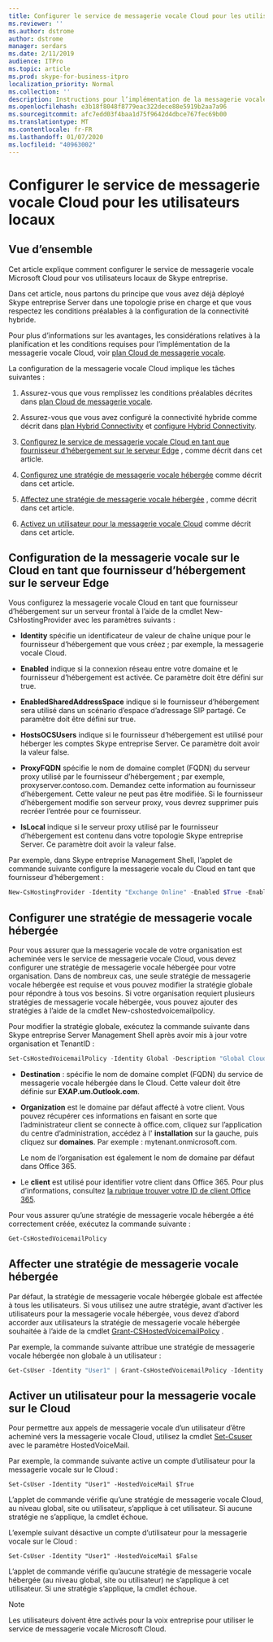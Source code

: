 ```yaml
---
title: Configurer le service de messagerie vocale Cloud pour les utilisateurs locaux
ms.reviewer: ''
ms.author: dstrome
author: dstrome
manager: serdars
ms.date: 2/11/2019
audience: ITPro
ms.topic: article
ms.prod: skype-for-business-itpro
localization_priority: Normal
ms.collection: ''
description: Instructions pour l’implémentation de la messagerie vocale en nuage pour les utilisateurs hébergés sur Skype entreprise Server.
ms.openlocfilehash: e3b18f8048f8779eac322dece88e5919b2aa7a96
ms.sourcegitcommit: afc7edd03f4baa1d75f9642d4dbce767fec69b00
ms.translationtype: MT
ms.contentlocale: fr-FR
ms.lasthandoff: 01/07/2020
ms.locfileid: "40963002"
---
```

# <a name="configure-cloud-voicemail-service-for-on-premises-users"></a>Configurer le service de messagerie vocale Cloud pour les utilisateurs locaux

## <a name="overview"></a>Vue d’ensemble 
Cet article explique comment configurer le service de messagerie vocale Microsoft Cloud pour vos utilisateurs locaux de Skype entreprise.  

Dans cet article, nous partons du principe que vous avez déjà déployé Skype entreprise Server dans une topologie prise en charge et que vous respectez les conditions préalables à la configuration de la connectivité hybride.

Pour plus d’informations sur les avantages, les considérations relatives à la planification et les conditions requises pour l’implémentation de la messagerie vocale Cloud, voir [plan Cloud de messagerie vocale](plan-cloud-voicemail.md).




La configuration de la messagerie vocale Cloud implique les tâches suivantes :

1.  Assurez-vous que vous remplissez les conditions préalables décrites dans [plan Cloud de messagerie vocale](plan-cloud-voicemail.md).

2.  Assurez-vous que vous avez configuré la connectivité hybride comme décrit dans [plan Hybrid Connectivity](plan-hybrid-connectivity.md) et [configure Hybrid Connectivity](configure-hybrid-connectivity.md). 

3.  [Configurez le service de messagerie vocale Cloud en tant que fournisseur d’hébergement sur le serveur Edge](#configure-cloud-voicemail-as-the-hosting-provider-on-the-edge-server) , comme décrit dans cet article.

4.  [Configurez une stratégie de messagerie vocale hébergée](#configure-a-hosted-voicemail-policy) comme décrit dans cet article.

5.  [Affectez une stratégie de messagerie vocale hébergée](#assign-a-hosted-voicemail-policy) , comme décrit dans cet article.

6.  [Activez un utilisateur pour la messagerie vocale Cloud](#enable-a-user-for-cloud-voicemail) comme décrit dans cet article.


## <a name="configure-cloud-voicemail-as-the-hosting-provider-on-the-edge-server"></a>Configuration de la messagerie vocale sur le Cloud en tant que fournisseur d’hébergement sur le serveur Edge 

Vous configurez la messagerie vocale Cloud en tant que fournisseur d’hébergement sur un serveur frontal à l’aide de la cmdlet New-CsHostingProvider avec les paramètres suivants :

- **Identity** spécifie un identificateur de valeur de chaîne unique pour le fournisseur d’hébergement que vous créez ; par exemple, la messagerie vocale Cloud. 

- **Enabled** indique si la connexion réseau entre votre domaine et le fournisseur d’hébergement est activée. Ce paramètre doit être défini sur true.

- **EnabledSharedAddressSpace** indique si le fournisseur d’hébergement sera utilisé dans un scénario d’espace d’adressage SIP partagé. Ce paramètre doit être défini sur true.

- **HostsOCSUsers** indique si le fournisseur d’hébergement est utilisé pour héberger les comptes Skype entreprise Server. Ce paramètre doit avoir la valeur false.

- **ProxyFQDN** spécifie le nom de domaine complet (FQDN) du serveur proxy utilisé par le fournisseur d’hébergement ; par exemple, proxyserver.contoso.com. Demandez cette information au fournisseur d’hébergement. Cette valeur ne peut pas être modifiée. Si le fournisseur d’hébergement modifie son serveur proxy, vous devrez supprimer puis recréer l’entrée pour ce fournisseur.

- **IsLocal** indique si le serveur proxy utilisé par le fournisseur d’hébergement est contenu dans votre topologie Skype entreprise Server. Ce paramètre doit avoir la valeur false.

Par exemple, dans Skype entreprise Management Shell, l’applet de commande suivante configure la messagerie vocale du Cloud en tant que fournisseur d’hébergement :


```PowerShell
New-CsHostingProvider -Identity "Exchange Online" -Enabled $True -EnabledSharedAddressSpace $True -HostsOCSUsers $False -ProxyFqdn "exap.um.outlook.com" -IsLocal $False -VerificationLevel UseSourceVerification
```

## <a name="configure-a-hosted-voicemail-policy"></a>Configurer une stratégie de messagerie vocale hébergée

Pour vous assurer que la messagerie vocale de votre organisation est acheminée vers le service de messagerie vocale Cloud, vous devez configurer une stratégie de messagerie vocale hébergée pour votre organisation. Dans de nombreux cas, une seule stratégie de messagerie vocale hébergée est requise et vous pouvez modifier la stratégie globale pour répondre à tous vos besoins. Si votre organisation requiert plusieurs stratégies de messagerie vocale hébergée, vous pouvez ajouter des stratégies à l’aide de la cmdlet New-cshostedvoicemailpolicy.

Pour modifier la stratégie globale, exécutez la commande suivante dans Skype entreprise Server Management Shell après avoir mis à jour votre organisation et TenantID :

```PowerShell
Set-CsHostedVoicemailPolicy -Identity Global -Description "Global Cloud Voicemail Policy" -Destination exap.um.outlook.com -Organization YourDefaultDomain.onmicrosoft.com -Tenant “11111111-1111-1111-1111-111111111111”
```

- **Destination** : spécifie le nom de domaine complet (FQDN) du service de messagerie vocale hébergée dans le Cloud. Cette valeur doit être définie sur **EXAP.um.Outlook.com**.

- **Organization** est le domaine par défaut affecté à votre client. Vous pouvez récupérer ces informations en faisant en sorte que l’administrateur client se connecte à office.com, cliquez sur l’application du centre d’administration, accédez à l' **installation** sur la gauche, puis cliquez sur **domaines**. Par exemple : mytenant.onmicrosoft.com.

    Le nom de l’organisation est également le nom de domaine par défaut dans Office 365.

- Le **client** est utilisé pour identifier votre client dans Office 365. Pour plus d’informations, consultez [la rubrique trouver votre ID de client Office 365](https://support.office.com/en-us/article/find-your-office-365-tenant-id-6891b561-a52d-4ade-9f39-b492285e2c9b).

Pour vous assurer qu’une stratégie de messagerie vocale hébergée a été correctement créée, exécutez la commande suivante :

```PowerShell
Get-CsHostedVoicemailPolicy
```

## <a name="assign-a-hosted-voicemail-policy"></a>Affecter une stratégie de messagerie vocale hébergée

Par défaut, la stratégie de messagerie vocale hébergée globale est affectée à tous les utilisateurs. Si vous utilisez une autre stratégie, avant d’activer les utilisateurs pour la messagerie vocale hébergée, vous devez d’abord accorder aux utilisateurs la stratégie de messagerie vocale hébergée souhaitée à l’aide de la cmdlet [Grant-CSHostedVoicemailPolicy](https://docs.microsoft.com/powershell/module/skype/grant-cshostedvoicemailpolicy?view=skype-ps) .

Par exemple, la commande suivante attribue une stratégie de messagerie vocale hébergée non globale à un utilisateur :


```PowerShell
Get-CsUser -Identity "User1" | Grant-CsHostedVoicemailPolicy -Identity "Tag:CloudVoiceMailUsers" 
```

## <a name="enable-a-user-for-cloud-voicemail"></a>Activer un utilisateur pour la messagerie vocale sur le Cloud

Pour permettre aux appels de messagerie vocale d’un utilisateur d’être acheminé vers la messagerie vocale Cloud, utilisez la cmdlet [Set-Csuser](https://docs.microsoft.com/powershell/module/skype/set-csuser?view=skype-ps) avec le paramètre HostedVoiceMail. 

Par exemple, la commande suivante active un compte d’utilisateur pour la messagerie vocale sur le Cloud : 

```Set-CsUser -Identity "User1" -HostedVoiceMail $True```

L’applet de commande vérifie qu’une stratégie de messagerie vocale Cloud, au niveau global, site ou utilisateur, s’applique à cet utilisateur. Si aucune stratégie ne s’applique, la cmdlet échoue.  

L’exemple suivant désactive un compte d’utilisateur pour la messagerie vocale sur le Cloud :

```Set-CsUser -Identity "User1" -HostedVoiceMail $False```

L’applet de commande vérifie qu’aucune stratégie de messagerie vocale hébergée (au niveau global, site ou utilisateur) ne s’applique à cet utilisateur. Si une stratégie s’applique, la cmdlet échoue.

> [!NOTE]
>  Les utilisateurs doivent être activés pour la voix entreprise pour utiliser le service de messagerie vocale Microsoft Cloud.
